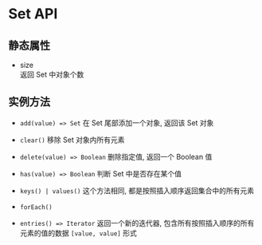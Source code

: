 # Set API

## 静态属性

- size  
  返回 Set 中对象个数

## 实例方法

- `add(value) => Set`
  在 Set 尾部添加一个对象, 返回该 Set 对象

- `clear()`
  移除 Set 对象内所有元素

- `delete(value) => Boolean`
  删除指定值, 返回一个 Boolean 值

- `has(value) => Boolean`
  判断 Set 中是否存在某个值

- `keys() | values()`
  这个方法相同, 都是按照插入顺序返回集合中的所有元素

- `forEach()`

- `entries() => Iterator`
  返回一个新的迭代器, 包含所有按照插入顺序的所有元素的值的数据 `[value, value]` 形式


